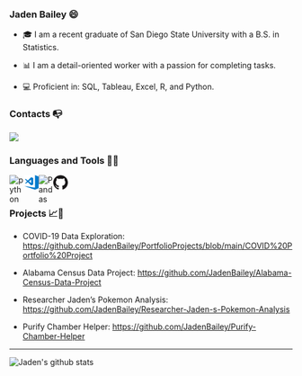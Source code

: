 ### Jaden Bailey 😄


- 🎓 I am a recent graduate of San Diego State University with a B.S. in Statistics.

- 📊 I am a detail-oriented worker with a passion for completing tasks.

- 💻 Proficient in: SQL, Tableau, Excel, R, and Python.


### Contacts 📭

[<img align = "left" width = "22px" src = "https://cdn.jsdelivr.net/npm/simple-icons@3.4.0/icons/linkedin.svg" />](https://www.linkedin.com/in/jadenbailey/)


<br />


### Languages and Tools 🔨🔧

<img align = "left" alt = "python" width = "26px" src = "https://cdn3.iconfinder.com/data/icons/logos-and-brands-adobe/512/267_Python-512.png" />

<img align = "left" alt = "visual studio code" width = "26px" src = "https://raw.githubusercontent.com/github/explore/80688e429a7d4ef2fca1e82350fe8e3517d3494d/topics/visual-studio-code/visual-studio-code.png" />

<img align = "left" alt = "Pandas" width = "26px" src = "https://upload.wikimedia.org/wikipedia/commons/2/22/Pandas_mark.svg" />

<img align = "left" alt = "GitHub" width = "26px" src = "https://raw.githubusercontent.com/github/explore/78df643247d429f6cc873026c0622819ad797942/topics/github/github.png" />


<br />
<br />

### Projects 📈🤖

  * COVID-19 Data Exploration: https://github.com/JadenBailey/PortfolioProjects/blob/main/COVID%20Portfolio%20Project
  
  * Alabama Census Data Project: https://github.com/JadenBailey/Alabama-Census-Data-Project

  * Researcher Jaden’s Pokemon Analysis: https://github.com/JadenBailey/Researcher-Jaden-s-Pokemon-Analysis
  
  * Purify Chamber Helper: https://github.com/JadenBailey/Purify-Chamber-Helper
 ---

 
 ![Jaden's github stats](https://github-readme-stats.vercel.app/api?username=jadenbailey&show_icons=true&theme=tokyonight)
